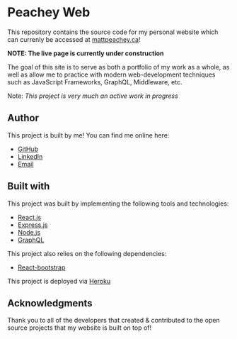 # Peachey Web

This repository contains the source code for my personal website which can currenly be accessed at [mattpeachey.ca](http://mattpeachey.ca)!

**NOTE: The live page is currently under construction**

The goal of this site is to serve as both a portfolio of my work as a whole, as well as allow me to practice with modern web-development techniques such as JavaScript Frameworks, GraphQL, Middleware, etc.

Note: _This project is very much an active work in progress_

## Author

This project is built by me! You can find me online here:

- [GitHub](github.com/peacheym)
- [LinkedIn](linkedin.com/in/matt-peachey-02bb11152?originalSubdomain=ca)
- [Email](mailto:peacheym@dal.ca)

## Built with

This project was built by implementing the following tools and technologies:

- [React.js](www.reactjs.org)
- [Express.js](www.expressjs.com)
- [Node.js](nodejs.org)
- [GraphQL](https://graphql.org/graphql-js/)

This project also relies on the following dependencies:

- [React-bootstrap](https://react-bootstrap.github.io/)

This project is deployed via [Heroku](www.heroku.com)

## Acknowledgments

Thank you to all of the developers that created & contributed to the open source projects that my website is built on top of!
